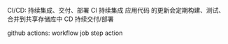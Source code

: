 CI/CD: 持续集成、交付、部署
CI 持续集成 应用代码 的更新会定期构建、测试、合并到共享存储库中
CD 持续交付/部署


github actions:
workflow job step action


